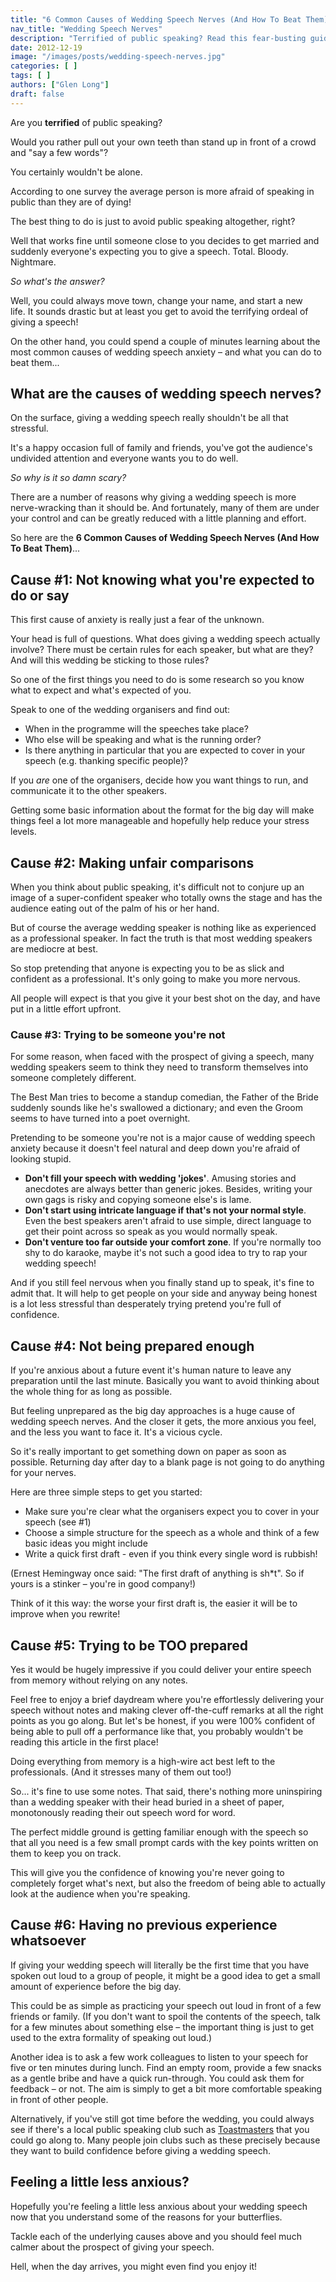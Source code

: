 ```yaml
---
title: "6 Common Causes of Wedding Speech Nerves (And How To Beat Them)"
nav_title: "Wedding Speech Nerves"
description: "Terrified of public speaking? Read this fear-busting guide on how to deliver your wedding speech without freezing, fainting or fleeing!"
date: 2012-12-19
image: "/images/posts/wedding-speech-nerves.jpg"
categories: [ ]
tags: [ ]
authors: ["Glen Long"]
draft: false
---
```

Are you **terrified** of public speaking?

Would you rather pull out your own teeth than stand up in front of a crowd and "say a few words"?

You certainly wouldn't be alone.

According to one survey the average person is more afraid of speaking in public than they are of dying!

The best thing to do is just to avoid public speaking altogether, right?

Well that works fine until someone close to you decides to get married and suddenly everyone's expecting you to give a speech. Total. Bloody. Nightmare.

*So what's the answer?*

Well, you could always move town, change your name, and start a new life. It sounds drastic but at least you get to avoid the terrifying ordeal of giving a speech!

On the other hand, you could spend a couple of minutes learning about the most common causes of wedding speech anxiety – and what you can do to beat them...

## What are the causes of wedding speech nerves?

On the surface, giving a wedding speech really shouldn't be all that stressful.

It's a happy occasion full of family and friends, you've got the audience's undivided attention and everyone wants you to do well.

*So why is it so damn scary?*

There are a number of reasons why giving a wedding speech is more nerve-wracking than it should be. And fortunately, many of them are under your control and can be greatly reduced with a little planning and effort.

So here are the **6 Common Causes of Wedding Speech Nerves (And How To Beat Them)**...

## Cause #1: Not knowing what you're expected to do or say

This first cause of anxiety is really just a fear of the unknown.

Your head is full of questions. What does giving a wedding speech actually involve? There must be certain rules for each speaker, but what are they? And will this wedding be sticking to those rules?

So one of the first things you need to do is some research so you know what to expect and what's expected of you.

Speak to one of the wedding organisers and find out:

- When in the programme will the speeches take place?
- Who else will be speaking and what is the running order?
- Is there anything in particular that you are expected to cover in your speech (e.g. thanking specific people)?

If you *are* one of the organisers, decide how you want things to run, and communicate it to the other speakers.

Getting some basic information about the format for the big day will make things feel a lot more manageable and hopefully help reduce your stress levels.

## Cause #2: Making unfair comparisons

When you think about public speaking, it's difficult not to conjure up an image of a super-confident speaker who totally owns the stage and has the audience eating out of the palm of his or her hand.

But of course the average wedding speaker is nothing like as experienced as a professional speaker. In fact the truth is that most wedding speakers are mediocre at best.

So stop pretending that anyone is expecting you to be as slick and confident as a professional. It's only going to make you more nervous.

All people will expect is that you give it your best shot on the day, and have put in a little effort upfront.

### Cause #3: Trying to be someone you're not

For some reason, when faced with the prospect of giving a speech, many wedding speakers seem to think they need to transform themselves into someone completely different.

The Best Man tries to become a standup comedian, the Father of the Bride suddenly sounds like he's swallowed a dictionary; and even the Groom seems to have turned into a poet overnight.

Pretending to be someone you're not is a major cause of wedding speech anxiety because it doesn't feel natural and deep down you're afraid of looking stupid.

- **Don't fill your speech with wedding 'jokes'**. Amusing stories and anecdotes are always better than generic jokes. Besides, writing your own gags is risky and copying someone else's is lame.
- **Don't start using intricate language if that's not your normal style**. Even the best speakers aren't afraid to use simple, direct language to get their point across so speak as you would normally speak.
- **Don't venture too far outside your comfort zone**. If you're normally too shy to do karaoke, maybe it's not such a good idea to try to rap your wedding speech!

And if you still feel nervous when you finally stand up to speak, it's fine to admit that. It will help to get people on your side and anyway being honest is a lot less stressful than desperately trying pretend you're full of confidence.

## Cause #4: Not being prepared enough

If you're anxious about a future event it's human nature to leave any preparation until the last minute. Basically you want to avoid thinking about the whole thing for as long as possible.

But feeling unprepared as the big day approaches is a huge cause of wedding speech nerves. And the closer it gets, the more anxious you feel, and the less you want to face it. It's a vicious cycle.

So it's really important to get something down on paper as soon as possible. Returning day after day to a blank page is not going to do anything for your nerves.

Here are three simple steps to get you started:

- Make sure you're clear what the organisers expect you to cover in your speech (see #1)
- Choose a simple structure for the speech as a whole and think of a few basic ideas you might include
- Write a quick first draft - even if you think every single word is rubbish!

(Ernest Hemingway once said: "The first draft of anything is sh*t". So if yours is a stinker – you're in good company!)

Think of it this way: the worse your first draft is, the easier it will be to improve when you rewrite!

## Cause #5: Trying to be TOO prepared

Yes it would be hugely impressive if you could deliver your entire speech from memory without relying on any notes.

Feel free to enjoy a brief daydream where you're effortlessly delivering your speech without notes and making clever off-the-cuff remarks at all the right points as you go along. But let's be honest, if you were 100% confident of being able to pull off a performance like that, you probably wouldn't be reading this article in the first place!

Doing everything from memory is a high-wire act best left to the professionals. (And it stresses many of them out too!)

So... it's fine to use some notes. That said, there's nothing more uninspiring than a wedding speaker with their head buried in a sheet of paper, monotonously reading their out speech word for word.

The perfect middle ground is getting familiar enough with the speech so that all you need is a few small prompt cards with the key points written on them to keep you on track.

This will give you the confidence of knowing you're never going to completely forget what's next, but also the freedom of being able to actually look at the audience when you're speaking.

## Cause #6: Having no previous experience whatsoever

If giving your wedding speech will literally be the first time that you have spoken out loud to a group of people, it might be a good idea to get a small amount of experience before the big day.

This could be as simple as practicing your speech out loud in front of a few friends or family. (If you don't want to spoil the contents of the speech, talk for a few minutes about something else – the important thing is just to get used to the extra formality of speaking out loud.)

Another idea is to ask a few work colleagues to listen to your speech for five or ten minutes during lunch. Find an empty room, provide a few snacks as a gentle bribe and have a quick run-through. You could ask them for feedback – or not. The aim is simply to get a bit more comfortable speaking in front of other people.

Alternatively, if you've still got time before the wedding, you could always see if there's a local public speaking club such as [Toastmasters](http://www.toastmasters.org/) that you could go along to. Many people join clubs such as these precisely because they want to build confidence before giving a wedding speech.

## Feeling a little less anxious?

Hopefully you're feeling a little less anxious about your wedding speech now that you understand some of the reasons for your butterflies.

Tackle each of the underlying causes above and you should feel much calmer about the prospect of giving your speech.

Hell, when the day arrives, you might even find you enjoy it!